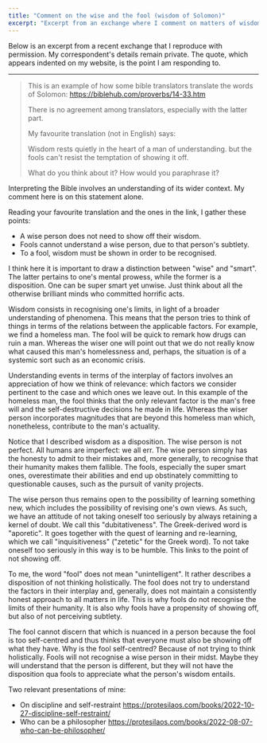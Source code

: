 ```yaml
---
title: "Comment on the wise and the fool (wisdom of Solomon)"
excerpt: "Excerpt from an exchange where I comment on matters of wisdom, foolishness, and related concepts."
---
```


Below is an excerpt from a recent exchange that I reproduce with
permission.  My correspondent's details remain private.  The quote,
which appears indented on my website, is the point I am responding to.

* * *

> This is an example of how some bible translators translate the words
> of Solomon: <https://biblehub.com/proverbs/14-33.htm>
>
> There is no agreement among translators, especially with the latter part.
>
> My favourite translation (not in English) says:
>
> Wisdom rests quietly in the heart of a man of understanding.
> but the fools can't resist the temptation of showing it off.
>
> What do you think about it? How would you paraphrase it?

Interpreting the Bible involves an understanding of its wider context.
My comment here is on this statement alone.

Reading your favourite translation and the ones in the link, I gather
these points:

* A wise person does not need to show off their wisdom.
* Fools cannot understand a wise person, due to that person's subtlety.
* To a fool, wisdom must be shown in order to be recognised.

I think here it is important to draw a distinction between "wise" and
"smart".  The latter pertains to one's mental prowess, while the former
is a disposition.  One can be super smart yet unwise.  Just think about
all the otherwise brilliant minds who committed horrific acts.

Wisdom consists in recognising one's limits, in light of a broader
understanding of phenomena.  This means that the person tries to think
of things in terms of the relations between the applicable factors.  For
example, we find a homeless man.  The fool will be quick to remark how
drugs can ruin a man.  Whereas the wiser one will point out that we do
not really know what caused this man's homelessness and, perhaps, the
situation is of a systemic sort such as an economic crisis.

Understanding events in terms of the interplay of factors involves an
appreciation of how we think of relevance: which factors we consider
pertinent to the case and which ones we leave out.  In this example of
the homeless man, the fool thinks that the only relevant factor is the
man's free will and the self-destructive decisions he made in life.
Whereas the wiser person incorporates magnitudes that are beyond this
homeless man which, nonetheless, contribute to the man's actuality.

Notice that I described wisdom as a disposition.  The wise person is not
perfect.  All humans are imperfect: we all err.  The wise person simply
has the honesty to admit to their mistakes and, more generally, to
recognise that their humanity makes them fallible.  The fools,
especially the super smart ones, overestimate their abilities and end up
obstinately committing to questionable causes, such as the pursuit of
vanity projects.

The wise person thus remains open to the possibility of learning
something new, which includes the possibility of revising one's own
views.  As such, we have an attitude of not taking oneself too seriously
by always retaining a kernel of doubt.  We call this "dubitativeness".
The Greek-derived word is "aporetic".  It goes together with the quest
of learning and re-learning, which we call "inquisitiveness" ("zetetic"
for the Greek word).  To not take oneself too seriously in this way is
to be humble.  This links to the point of not showing off.

To me, the word "fool" does not mean "unintelligent".  It rather
describes a disposition of not thinking holistically.  The fool does
not try to understand the factors in their interplay and, generally,
does not maintain a consistently honest approach to all matters in
life.  This is why fools do not recognise the limits of their
humanity.  It is also why fools have a propensity of showing off, but
also of not perceiving subtlety.

The fool cannot discern that which is nuanced in a person because the
fool is too self-centred and thus thinks that everyone must also be
showing off what they have.  Why is the fool self-centred?  Because of
not trying to think holistically.  Fools will not recognise a wise
person in their midst.  Maybe they will understand that the person is
different, but they will not have the disposition qua fools to
appreciate what the person's wisdom entails.

Two relevant presentations of mine:

* On discipline and self-restraint
  <https://protesilaos.com/books/2022-10-27-discipline-self-restraint/>
* Who can be a philosopher
  <https://protesilaos.com/books/2022-08-07-who-can-be-philosopher/>
